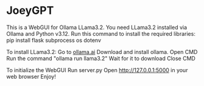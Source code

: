 # JoeyGPT
This is a WebGUI for Ollama LLama3.2. You need LLama3.2 installed via Ollama and Python v3.12.
Run this command to install the required libraries: pip install flask subprocess os dotenv

To install LLama3.2:
  Go to [ollama.ai](https://ollama.com/download)
  Download and install ollama.
  Open CMD
  Run the command "ollama run llama3.2"
  Wait for it to download
  Close CMD

To initialize the WebGUI
  Run server.py
  Open http://127.0.0.1:5000 in your web browser
  Enjoy!
